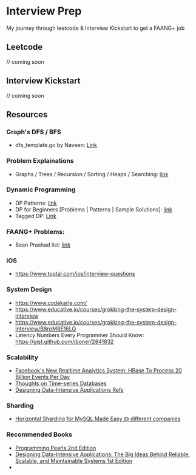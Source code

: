 # Interview Prep
My journey through leetcode & Interview Kickstart to get a FAANG+ job

## Leetcode

// coming soon

## Interview Kickstart

// coming soon

## Resources

### Graph's DFS / BFS

- dfs_template.go by Naveen: [Link](https://gist.github.com/vnaveen9296/f533ceed063d2893095b09bb8a4d1d87)

### Problem Explainations

- Graphs / Trees / Recursion / Sorting / Heaps / Searching: [link](https://zunayed.dev)

### Dynamic Programming

- DP Patterns: [link](https://leetcode.com/discuss/general-discussion/458695/dynamic-programming-patterns)
- DP for Beginners [Problems | Patterns | Sample Solutions]: [link](https://leetcode.com/discuss/study-guide/662866/DP-for-Beginners-Problems-or-Patterns-or-Sample-Solutions)
- Tagged DP: [Link](https://leetcode.com/tag/dynamic-programming/)

### FAANG+ Problems:

- Sean Prashad list: [link](https://leetcode.com/discuss/general-discussion/458695/dynamic-programming-patterns)

### iOS

- https://www.toptal.com/ios/interview-questions

### System Design

- https://www.codekarle.com/ 
- https://www.educative.io/courses/grokking-the-system-design-interview
- https://www.educative.io/courses/grokking-the-system-design-interview/B8rpM8E16LQ
- Latency Numbers Every Programmer Should Know: https://gist.github.com/jboner/2841832

### Scalability

- [Facebook's New Realtime Analytics System: HBase To Process 20 Billion Events Per Day](http://highscalability.com/blog/2011/3/22/facebooks-new-realtime-analytics-system-hbase-to-process-20.html)
- [Thoughts on Time-series Databases](http://jmoiron.net/blog/thoughts-on-timeseries-databases)
- [Designing Data-Intensive Applications Refs](https://github.com/ept/ddia-references)

### Sharding 

- [Horizontal Sharding for MySQL Made Easy @ different companies](https://planetscale.com/blog/horizontal-sharding-for-mysql-made-easy)

### Recommended Books

- [Programming Pearls 2nd Edition](https://www.amazon.com/Programming-Pearls-2nd-Jon-Bentley/dp/0201657880)
- [Designing Data-Intensive Applications: The Big Ideas Behind Reliable, Scalable, and Maintainable Systems 1st Edition](https://www.amazon.com/Designing-Data-Intensive-Applications-Reliable-Maintainable/dp/1449373321)
- 
